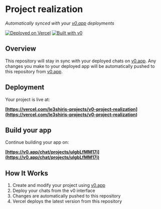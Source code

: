 # Project realization

*Automatically synced with your [v0.app](https://v0.app) deployments*

[![Deployed on Vercel](https://img.shields.io/badge/Deployed%20on-Vercel-black?style=for-the-badge&logo=vercel)](https://vercel.com/le3shiris-projects/v0-project-realization)
[![Built with v0](https://img.shields.io/badge/Built%20with-v0.app-black?style=for-the-badge)](https://v0.app/chat/projects/ulgbLfMM17i)

## Overview

This repository will stay in sync with your deployed chats on [v0.app](https://v0.app).
Any changes you make to your deployed app will be automatically pushed to this repository from [v0.app](https://v0.app).

## Deployment

Your project is live at:

**[https://vercel.com/le3shiris-projects/v0-project-realization](https://vercel.com/le3shiris-projects/v0-project-realization)**

## Build your app

Continue building your app on:

**[https://v0.app/chat/projects/ulgbLfMM17i](https://v0.app/chat/projects/ulgbLfMM17i)**

## How It Works

1. Create and modify your project using [v0.app](https://v0.app)
2. Deploy your chats from the v0 interface
3. Changes are automatically pushed to this repository
4. Vercel deploys the latest version from this repository